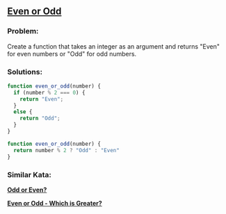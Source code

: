## [Even or Odd](https://www.codewars.com/kat53da3dbb4a5168369a0000fesolutions/javascript)

### Problem:

Create a function that takes an integer as an argument and returns "Even" for even numbers or "Odd" for odd numbers.

### Solutions:

```javascript
function even_or_odd(number) {
  if (number % 2 === 0) {
    return "Even";
  }
  else {
    return "Odd";
  }
}
```

```javascript
function even_or_odd(number) {
  return number % 2 ? "Odd" : "Even"
}
```

### Similar Kata:

**[Odd or Even?](https://www.codewars.com/kata/5949481f86420f59480000e7)**

**[Even or Odd - Which is Greater?](https://www.codewars.com/kata/57f7b8271e3d9283300000b4)**
